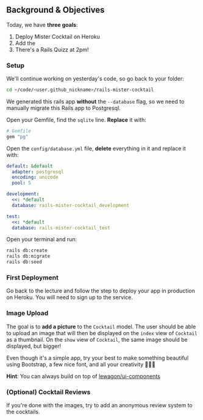 ## Background & Objectives

Today, we have **three goals**:

1. Deploy Mister Cocktail on Heroku
2. Add the
3. There's a Rails Quizz at 2pm!

### Setup

We'll continue working on yesterday's code, so go back to your folder:

```bash
cd ~/code/<user.github_nickname>/rails-mister-cocktail
```

We generated this rails app **without** the `--database` flag, so we need to manually migrate this Rails app to Postgresql.

Open your Gemfile, find the `sqlite` line. **Replace** it with:

```ruby
# Gemfile
gem "pg"
```

Open the `config/database.yml` file, **delete** everything in it and replace it with:

```yaml
default: &default
  adapter: postgresql
  encoding: unicode
  pool: 5

development:
  <<: *default
  database: rails-mister-cocktail_development

test:
  <<: *default
  database: rails-mister-cocktail_test
```

Open your terminal and run:

```bash
rails db:create
rails db:migrate
rails db:seed
```

### First Deployment

Go back to the lecture and follow the step to deploy your app in production on Heroku. You will need to sign up to the service.

### Image Upload

The goal is to **add a picture** to the `Cocktail` model. The user should be able to
upload an image that will then be displayed on the `index` view
of `Cocktail` as a thumbnail. On the `show` view of `Cocktail`, the same
image should be displayed, but bigger!

Even though it's a simple app, try your best to make something beautiful using Bootstrap, a few nice font, and all your creativity 🎨😊🎨

**Hint**: You can always build on top of [lewagon/ui-components](http://lewagon.github.io/ui-components/)

### (Optional) Cocktail Reviews

If you're done with the images, try to add an anonymous review system to the cocktails.
